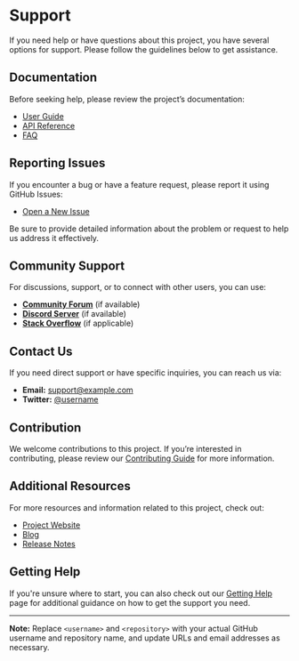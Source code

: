 # Support

If you need help or have questions about this project, you have several options for support. Please follow the guidelines below to get assistance.

## Documentation

Before seeking help, please review the project’s documentation:

- [User Guide](docs/user-guide.md)
- [API Reference](docs/api-reference.md)
- [FAQ](docs/faq.md)

## Reporting Issues

If you encounter a bug or have a feature request, please report it using GitHub Issues:

- [Open a New Issue](https://github.com/<username>/<repository>/issues/new)

Be sure to provide detailed information about the problem or request to help us address it effectively.

## Community Support

For discussions, support, or to connect with other users, you can use:

- **[Community Forum](https://forum.example.com)** (if available)
- **[Discord Server](https://discord.gg/example)** (if available)
- **[Stack Overflow](https://stackoverflow.com/questions/tagged/<tag>)** (if applicable)

## Contact Us

If you need direct support or have specific inquiries, you can reach us via:

- **Email:** [support@example.com](mailto:support@example.com)
- **Twitter:** [@username](https://twitter.com/username)

## Contribution

We welcome contributions to this project. If you’re interested in contributing, please review our [Contributing Guide](docs/contributing.md) for more information.

## Additional Resources

For more resources and information related to this project, check out:

- [Project Website](https://example.com)
- [Blog](https://example.com/blog)
- [Release Notes](https://github.com/<username>/<repository>/releases)

## Getting Help

If you're unsure where to start, you can also check out our [Getting Help](docs/getting-help.md) page for additional guidance on how to get the support you need.

---

**Note:** Replace `<username>` and `<repository>` with your actual GitHub username and repository name, and update URLs and email addresses as necessary.
